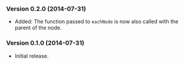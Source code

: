 ### Version 0.2.0 (2014-07-31) ###

- Added: The function passed to `eachNode` is now also called with the parent
  of the node.


### Version 0.1.0 (2014-07-31) ###

- Initial release.
